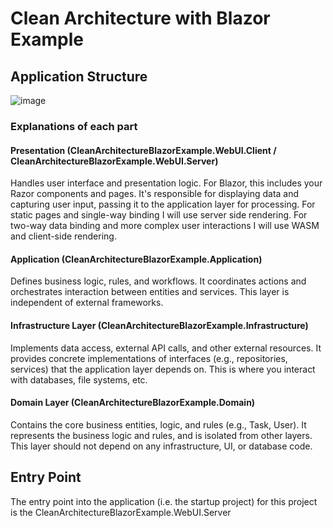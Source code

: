 # Clean Architecture with Blazor Example

## Application Structure

![image](https://github.com/user-attachments/assets/7116147f-5950-402d-8c4e-251d8bf2adb8)

### Explanations of each part

#### Presentation (CleanArchitectureBlazorExample.WebUI.Client / CleanArchitectureBlazorExample.WebUI.Server)
Handles user interface and presentation logic. For Blazor, this includes your Razor components and pages. It's responsible for displaying data and capturing user input, passing it to the application layer for processing.
For static pages and single-way binding I will use server side rendering. For two-way data binding and more complex user interactions I will use WASM and client-side rendering.

#### Application (CleanArchitectureBlazorExample.Application)
Defines business logic, rules, and workflows. It coordinates actions and orchestrates interaction between entities and services. This layer is independent of external frameworks.

#### Infrastructure Layer (CleanArchitectureBlazorExample.Infrastructure)
Implements data access, external API calls, and other external resources. It provides concrete implementations of interfaces (e.g., repositories, services) that the application layer depends on. This is where you interact with databases, file systems, etc.

#### Domain Layer (CleanArchitectureBlazorExample.Domain)
Contains the core business entities, logic, and rules (e.g., Task, User). It represents the business logic and rules, and is isolated from other layers. This layer should not depend on any infrastructure, UI, or database code.

## Entry Point
The entry point into the application (i.e. the startup project) for this project is the CleanArchitectureBlazorExample.WebUI.Server
